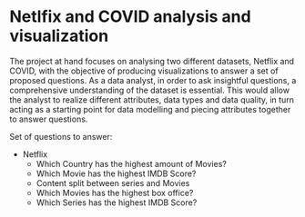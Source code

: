 # Netlfix and COVID analysis and visualization

<p>
  The project at hand focuses on analysing two different datasets, Netflix and COVID, with the objective of producing visualizations to answer a set of proposed questions. As a data analyst, in order to ask insightful questions, a comprehensive understanding of the dataset is essential. This would allow the analyst to realize different attributes, data types and data quality, in turn acting as a starting point for data modelling and piecing attributes together to answer questions.
</p>

Set of questions to answer:
  * Netflix
    * Which Country has the highest amount of Movies?
    * Which Movie has the highest IMDB Score?
    * Content split between series and Movies
    * Which Movies has the highest box office?
    * Which Series has the highest IMDB Score?
